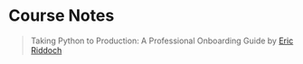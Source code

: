 # Course Notes

> Taking Python to Production: A Professional Onboarding Guide by [Eric Riddoch](https://www.linkedin.com/in/eric-riddoch/)